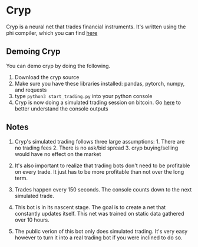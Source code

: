 # Cryp

Cryp is a neural net that trades financial instruments. It's written using the phi compiler, which you can find [here](https://github.com/poiutes/phi)

## Demoing Cryp
You can demo cryp by doing the following.

1. Download the cryp source
1. Make sure you have these libraries installed: pandas, pytorch, numpy, and requests
1. type ```python3 start_trading.py``` into your python console
1. Cryp is now doing a simulated trading session on bitcoin. Go [here](https://rlstuard.com/cryp) to better understand the console outputs

## Notes
1. Cryp's simulated trading follows three large assumptions: 1. There are no trading fees 2. There is no ask/bid spread 3. cryp buying/selling would have no effect on the market

1. It's also important to realize that trading bots don't need to be profitable on every trade. It just has to be more profitable than not over the long term.

1. Trades happen every 150 seconds. The console counts down to the next simulated trade. 

1. This bot is in its nascent stage. The goal is to create a net that constantly updates itself. This net was trained on static data gathered over 10 hours. 

1. The public verion of this bot only does simulated trading. It's very easy however to turn it into a real trading bot if you were inclined to do so. 